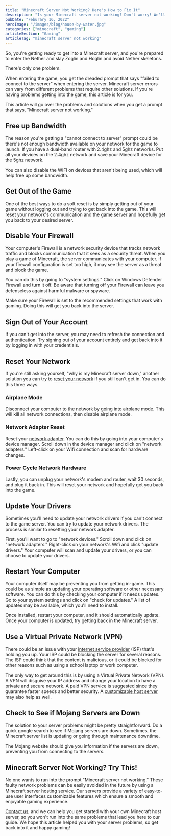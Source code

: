```yaml
---
title: "Minecraft Server Not Working? Here's How to Fix It"
description: "Is your Minecraft server not working? Don't worry! We'll help you fix it. Be sure to read this article to learn what to do next."
pubDate: "Feburary 16, 2022"
heroImage: "/images/blog/house-by-water.jpg"
categories: ["minecraft", "gaming"]
articleSection: "Gaming"
articleTag: "minecraft server not working"
---
```


So, you're getting ready to get into a Minecraft server, and you're prepared to enter the Nether and slay Zoglin and Hoglin and avoid Nether skeletons.

There's only one problem.

When entering the game, you get the dreaded prompt that says "failed to connect to the server" when entering the server. Minecraft server errors can vary from different problems that require other solutions. If you're having problems getting into the game, this article is for you.

This article will go over the problems and solutions when you get a prompt that says, "Minecraft server not working."

## Free up Bandwidth

The reason you're getting a "cannot connect to server" prompt could be there's not enough bandwidth available on your network for the game to launch. If you have a dual-band router with 2.4ghz and 5ghz networks. Put all your devices on the 2.4ghz network and save your Minecraft device for the 5ghz network.

You can also disable the WIFI on devices that aren't being used, which will help free up some bandwidth.

## Get Out of the Game

One of the best ways to do a soft reset is by simply getting out of your game without logging out and trying to get back into the game. This will reset your network's communication and the [game server](https://aleforge.net/blog/7-major-benefits-of-having-your-own-game-server) and hopefully get you back to your desired server.

## Disable Your Firewall

Your computer's Firewall is a network security device that tracks network traffic and blocks communication that it sees as a security threat. When you play a game of Minecraft, the server communicates with your computer. If your firewall configuration is set too high, it may see the server as a threat and block the game.

You can do this by going to "system settings." Click on Windows Defender Firewall and turn it off. Be aware that turning off your Firewall can leave you defenseless against harmful malware or spyware.

Make sure your Firewall is set to the recommended settings that work with gaming. Doing this will get you back into the server.

## Sign Out of Your Account

If you can't get into the server, you may need to refresh the connection and authentication. Try signing out of your account entirely and get back into it by logging in with your credentials.

## Reset Your Network

If you're still asking yourself, "why is my Minecraft server down," another solution you can try to [reset your network](https://www.homenethowto.com/basics/introduction-home-networks/) if you still can't get in. You can do this three ways.

### Airplane Mode

Disconnect your computer to the network by going into airplane mode. This will kill all network connections, then disable airplane mode.

### Network Adapter Reset

Reset your [network adapter](https://www.howtogeek.com/764894/what-is-a-network-adapter/). You can do this by going into your computer's device manager. Scroll down in the device manager and click on "network adapters." Left-click on your Wifi connection and scan for hardware changes.

### Power Cycle Network Hardware

Lastly, you can unplug your network's modem and router, wait 30 seconds, and plug it back in. This will reset your network and hopefully get you back into the game.

## Update Your Drivers

Sometimes you'll need to update your network drivers if you can't connect to the game server. You can try to update your network drivers. The process is similar to resetting your network adapter.

First, you'll want to go to "network devices." Scroll down and click on "network adapters." Right-click on your network's Wifi and click "update drivers." Your computer will scan and update your drivers, or you can choose to update your drivers.

## Restart Your Computer

Your computer itself may be preventing you from getting in-game. This could be as simple as updating your operating software or other necessary software. You can do this by checking your computer if it needs updates. Go to your system settings and click on "check for updates." A list of updates may be available, which you'll need to install.

Once installed, restart your computer, and it should automatically update. Once your computer is updated, try getting back in the Minecraft server.

## Use a Virtual Private Network (VPN)

There could be an issue with your [internet service provider](https://www.investopedia.com/terms/i/isp.asp) (ISP) that's holding you up. Your ISP could be blocking the server for several reasons. The ISP could think that the content is malicious, or it could be blocked for other reasons such as using a school laptop or work computer.

The only way to get around this is by using a Virtual Private Network (VPN). A VPN will disguise your IP address and change your location to have a private and secure network. A paid VPN service is suggested since they guarantee faster speeds and better security. A [customizable host server](https://aleforge.net/games/minecraft) may also help as well.

## Check to See if Mojang Servers are Down

The solution to your server problems might be pretty straightforward. Do a quick google search to see if Mojang servers are down. Sometimes, the Minecraft server list is updating or going through maintenance downtime.

The Mojang website should give you information if the servers are down, preventing you from connecting to the servers.

## Minecraft Server Not Working? Try This!

No one wants to run into the prompt "Minecraft server not working." These faulty network problems can be easily avoided in the future by using a Minecraft server hosting service. Our servers provide a variety of easy-to-use user interfaces customizable features which ensure a smooth and enjoyable gaming experience.

[Contact us](https://billing.aleforge.net/submitticket.php?step=2&deptid=1), and we can help you get started with your own Minecraft host server, so you won't run into the same problems that lead you here to our guide. We hope this article helped you with your server problems, so get back into it and happy gaming!
